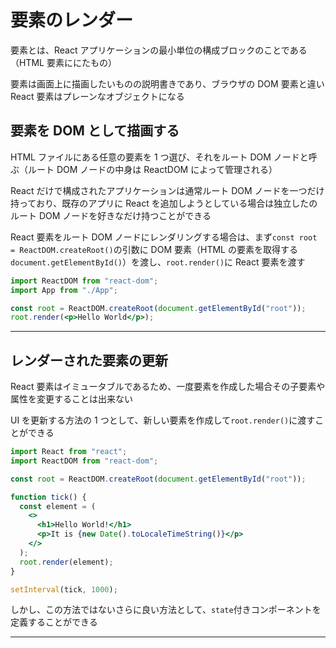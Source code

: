 # 要素のレンダー

要素とは、React アプリケーションの最小単位の構成ブロックのことである（HTML 要素ににたもの）

要素は画面上に描画したいものの説明書きであり、ブラウザの DOM 要素と違い React 要素はプレーンなオブジェクトになる

## 要素を DOM として描画する

HTML ファイルにある任意の要素を 1 つ選び、それをルート DOM ノードと呼ぶ（ルート DOM ノードの中身は ReactDOM によって管理される）

React だけで構成されたアプリケーションは通常ルート DOM ノードを一つだけ持っており、既存のアプリに React を追加しようとしている場合は独立したのルート DOM ノードを好きなだけ持つことができる

React 要素をルート DOM ノードにレンダリングする場合は、まず`const root = ReactDOM.createRoot()`の引数に DOM 要素（HTML の要素を取得する`document.getElementById()`）を渡し、`root.render()`に React 要素を渡す

```jsx
import ReactDOM from "react-dom";
import App from "./App";

const root = ReactDOM.createRoot(document.getElementById("root"));
root.render(<p>Hello World</p>);
```

---

## レンダーされた要素の更新

React 要素はイミュータブルであるため、一度要素を作成した場合その子要素や属性を変更することは出来ない

UI を更新する方法の 1 つとして、新しい要素を作成して`root.render()`に渡すことができる

```jsx
import React from "react";
import ReactDOM from "react-dom";

const root = ReactDOM.createRoot(document.getElementById("root"));

function tick() {
  const element = (
    <>
      <h1>Hello World!</h1>
      <p>It is {new Date().toLocaleTimeString()}</p>
    </>
  );
  root.render(element);
}

setInterval(tick, 1000);
```

しかし、この方法ではないさらに良い方法として、`state`付きコンポーネントを定義することができる

---
